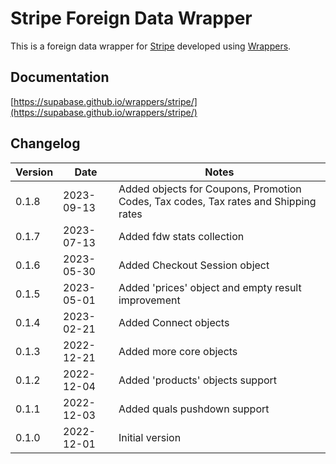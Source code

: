 # Stripe Foreign Data Wrapper

This is a foreign data wrapper for [Stripe](https://stripe.com/) developed using [Wrappers](https://github.com/supabase/wrappers).

## Documentation

[https://supabase.github.io/wrappers/stripe/](https://supabase.github.io/wrappers/stripe/)

## Changelog

| Version | Date       | Notes                                                                                                |
| ------- | ---------- | ---------------------------------------------------------------------------------------------------- |
| 0.1.8   | 2023-09-13 | Added objects for Coupons, Promotion Codes, Tax codes, Tax rates and Shipping rates                  |
| 0.1.7   | 2023-07-13 | Added fdw stats collection                                                                           |
| 0.1.6   | 2023-05-30 | Added Checkout Session object                                                                        |
| 0.1.5   | 2023-05-01 | Added 'prices' object and empty result improvement                                                   |
| 0.1.4   | 2023-02-21 | Added Connect objects                                                                                |
| 0.1.3   | 2022-12-21 | Added more core objects                                                                              |
| 0.1.2   | 2022-12-04 | Added 'products' objects support                                                                     |
| 0.1.1   | 2022-12-03 | Added quals pushdown support                                                                         |
| 0.1.0   | 2022-12-01 | Initial version                                                                                      |
